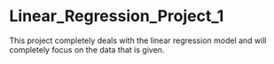 # Linear_Regression_Project_1
This project completely deals with the linear regression model and will completely focus on the data that is given.
